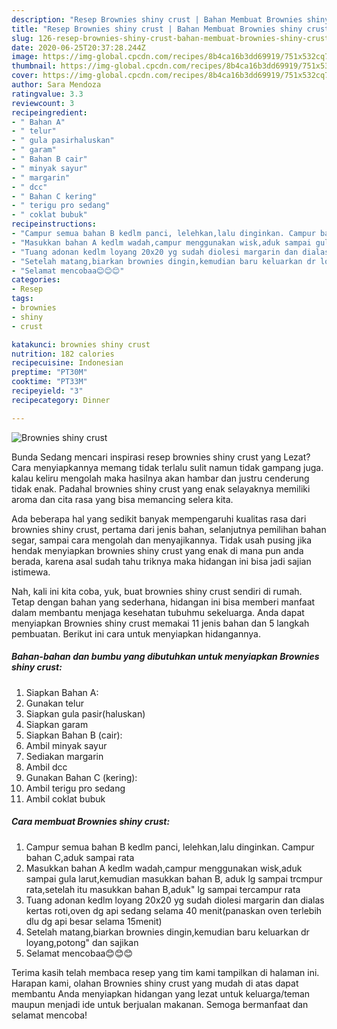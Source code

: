 ```yaml
---
description: "Resep Brownies shiny crust | Bahan Membuat Brownies shiny crust Yang Lezat Sekali"
title: "Resep Brownies shiny crust | Bahan Membuat Brownies shiny crust Yang Lezat Sekali"
slug: 126-resep-brownies-shiny-crust-bahan-membuat-brownies-shiny-crust-yang-lezat-sekali
date: 2020-06-25T20:37:28.244Z
image: https://img-global.cpcdn.com/recipes/8b4ca16b3dd69919/751x532cq70/brownies-shiny-crust-foto-resep-utama.jpg
thumbnail: https://img-global.cpcdn.com/recipes/8b4ca16b3dd69919/751x532cq70/brownies-shiny-crust-foto-resep-utama.jpg
cover: https://img-global.cpcdn.com/recipes/8b4ca16b3dd69919/751x532cq70/brownies-shiny-crust-foto-resep-utama.jpg
author: Sara Mendoza
ratingvalue: 3.3
reviewcount: 3
recipeingredient:
- " Bahan A"
- " telur"
- " gula pasirhaluskan"
- " garam"
- " Bahan B cair"
- " minyak sayur"
- " margarin"
- " dcc"
- " Bahan C kering"
- " terigu pro sedang"
- " coklat bubuk"
recipeinstructions:
- "Campur semua bahan B kedlm panci, lelehkan,lalu dinginkan. Campur bahan C,aduk sampai rata"
- "Masukkan bahan A kedlm wadah,campur menggunakan wisk,aduk sampai gula larut,kemudian masukkan bahan B, aduk lg sampai trcmpur rata,setelah itu masukkan bahan B,aduk&#34; lg sampai tercampur rata"
- "Tuang adonan kedlm loyang 20x20 yg sudah diolesi margarin dan dialas kertas roti,oven dg api sedang selama 40 menit(panaskan oven terlebih dlu dg api besar selama 15menit)"
- "Setelah matang,biarkan brownies dingin,kemudian baru keluarkan dr loyang,potong&#34; dan sajikan"
- "Selamat mencobaa😊😊😊"
categories:
- Resep
tags:
- brownies
- shiny
- crust

katakunci: brownies shiny crust 
nutrition: 182 calories
recipecuisine: Indonesian
preptime: "PT30M"
cooktime: "PT33M"
recipeyield: "3"
recipecategory: Dinner

---
```



![Brownies shiny crust](https://img-global.cpcdn.com/recipes/8b4ca16b3dd69919/751x532cq70/brownies-shiny-crust-foto-resep-utama.jpg)

Bunda Sedang mencari inspirasi resep brownies shiny crust yang Lezat? Cara menyiapkannya memang tidak terlalu sulit namun tidak gampang juga. kalau keliru mengolah maka hasilnya akan hambar dan justru cenderung tidak enak. Padahal brownies shiny crust yang enak selayaknya memiliki aroma dan cita rasa yang bisa memancing selera kita.

Ada beberapa hal yang sedikit banyak mempengaruhi kualitas rasa dari brownies shiny crust, pertama dari jenis bahan, selanjutnya pemilihan bahan segar, sampai cara mengolah dan menyajikannya. Tidak usah pusing jika hendak menyiapkan brownies shiny crust yang enak di mana pun anda berada, karena asal sudah tahu triknya maka hidangan ini bisa jadi sajian istimewa.




Nah, kali ini kita coba, yuk, buat brownies shiny crust sendiri di rumah. Tetap dengan bahan yang sederhana, hidangan ini bisa memberi manfaat dalam membantu menjaga kesehatan tubuhmu sekeluarga. Anda dapat menyiapkan Brownies shiny crust memakai 11 jenis bahan dan 5 langkah pembuatan. Berikut ini cara untuk menyiapkan hidangannya.

<!--inarticleads1-->

##### Bahan-bahan dan bumbu yang dibutuhkan untuk menyiapkan Brownies shiny crust:

1. Siapkan  Bahan A:
1. Gunakan  telur
1. Siapkan  gula pasir(haluskan)
1. Siapkan  garam
1. Siapkan  Bahan B (cair):
1. Ambil  minyak sayur
1. Sediakan  margarin
1. Ambil  dcc
1. Gunakan  Bahan C (kering):
1. Ambil  terigu pro sedang
1. Ambil  coklat bubuk




<!--inarticleads2-->

##### Cara membuat Brownies shiny crust:

1. Campur semua bahan B kedlm panci, lelehkan,lalu dinginkan. Campur bahan C,aduk sampai rata
1. Masukkan bahan A kedlm wadah,campur menggunakan wisk,aduk sampai gula larut,kemudian masukkan bahan B, aduk lg sampai trcmpur rata,setelah itu masukkan bahan B,aduk&#34; lg sampai tercampur rata
1. Tuang adonan kedlm loyang 20x20 yg sudah diolesi margarin dan dialas kertas roti,oven dg api sedang selama 40 menit(panaskan oven terlebih dlu dg api besar selama 15menit)
1. Setelah matang,biarkan brownies dingin,kemudian baru keluarkan dr loyang,potong&#34; dan sajikan
1. Selamat mencobaa😊😊😊




Terima kasih telah membaca resep yang tim kami tampilkan di halaman ini. Harapan kami, olahan Brownies shiny crust yang mudah di atas dapat membantu Anda menyiapkan hidangan yang lezat untuk keluarga/teman maupun menjadi ide untuk berjualan makanan. Semoga bermanfaat dan selamat mencoba!
